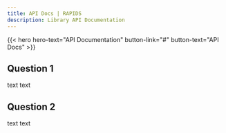 ```yaml
---
title: API Docs | RAPIDS
description: Library API Documentation
---
```


  <!-- Hero Shortcode -->
  {{< hero hero-text="API Documentation" button-link="#" button-text="API Docs" >}}


## Question 1
text text 

## Question 2
text text




  <!-- Global JS -->
  <script src="/js/main.js"></script>
